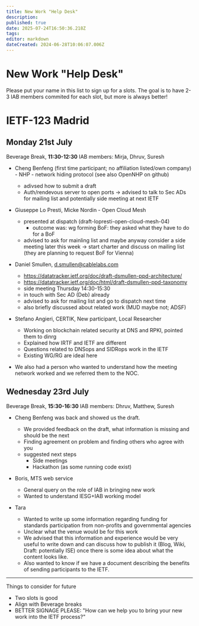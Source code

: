 ```yaml
---
title: New Work "Help Desk"
description: 
published: true
date: 2025-07-24T16:50:36.218Z
tags: 
editor: markdown
dateCreated: 2024-06-28T10:06:07.006Z
---
```


# New Work "Help Desk"

Please put your name in this list to sign up for a slots. The goal is to have 2-3 IAB members commited for each slot, but more is always better!  
# IETF-123 Madrid

## Monday 21st July 
Beverage Break, **11:30-12:30**
IAB members: Mirja, Dhruv, Suresh

- Cheng Benfeng (first time participant; no affiliation listed/own company) - NHP - network hiding protocol (see also OpenNHP on github)
	- adivsed how to submit a draft 
  - Auth/rendevous server to open ports -> advised to talk to Sec ADs for mailing list and potentially side meeting at next IETF
  
- Giuseppe Lo Presti, Micke Nordin - Open Cloud Mesh
  - presented at dispatch (draft-lopresti-open-cloud-mesh-04)
  	- outcome was: wg forming BoF: they asked what they have to do for a BoF
  - advised to ask for mainling list and maybe anyway consider a side meeting later this week -> start charter and discuss on mailing list (they are planning to request BoF for Vienna)

- Daniel Smullen, d.smullen@cablelabs.com
	- https://datatracker.ietf.org/doc/draft-dsmullen-ppd-architecture/
  - https://datatracker.ietf.org/doc/html/draft-dsmullen-ppd-taxonomy
  - side meeting Thursday 14:30-15:30
  - in touch with Sec AD (Deb) already
  - advised to ask for mailing list and go to dispatch next time
  - also briefly discussed about related work (MUD maybe not; ADSF)

- Stefano Angieri, CERTIK, New participant, Local Researcher
	- Working on blockchain related security at DNS and RPKI, pointed them to dinrg
  - Explained how IRTF and IETF are different
  - Questions related to DNSops and SIDRops work in the IETF
  - Existing WG/RG are ideal here

- We also had a person who wanted to understand how the meeting network worked and we referred them to the NOC.

## Wednesday 23rd July 
Beverage Break, **15:30-16:30**
IAB members: Dhruv, Matthew, Suresh

- Cheng Benfeng was back and showed us the draft.
	- We provided feedback on the draft, what information is missing and should be the next
  - Finding agreement on problem and finding others who agree with you 
  - suggested next steps
  	- Side meetings
    - Hackathon (as some running code exist)
    
- Boris, MTS web service
	- General query on the role of IAB in bringing new work
  - Wanted to understand IESG+IAB working model
  
- Tara
	- Wanted to write up some information regarding funding for standards participation from non-profits and governmental agencies
  - Unclear what the venue would be for this work
  - We advised that this information and experience would be very useful to write down and can discuss how to publish it (Blog, Wiki, Draft: potentially ISE) once there is some idea about what the content looks like.
  - Also wanted to know if we have a document describing the benefits of sending participants to the IETF.

---- 

Things to consider for future
- Two slots is good
- Align with Beverage breaks
- BETTER SIGNAGE PLEASE: "How can we help you to bring your new work into the IETF process?" 

